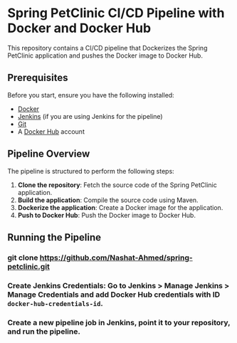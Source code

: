 
# Spring PetClinic CI/CD Pipeline with Docker and Docker Hub

This repository contains a CI/CD pipeline that Dockerizes the Spring PetClinic application and pushes the Docker image to Docker Hub.

## Prerequisites

Before you start, ensure you have the following installed:

- [Docker](https://www.docker.com/get-started)
- [Jenkins](https://www.jenkins.io/download/) (if you are using Jenkins for the pipeline)
- [Git](https://git-scm.com/downloads)
- A [Docker Hub](https://hub.docker.com/) account

## Pipeline Overview
The pipeline is structured to perform the following steps:

1. **Clone the repository**: Fetch the source code of the Spring PetClinic application.
2. **Build the application**: Compile the source code using Maven.
3. **Dockerize the application**: Create a Docker image for the application.
4. **Push to Docker Hub**: Push the Docker image to Docker Hub.

## Running the Pipeline

### git clone https://github.com/Nashat-Ahmed/spring-petclinic.git

### Create Jenkins Credentials: Go to Jenkins > Manage Jenkins > Manage Credentials and add Docker Hub credentials with ID `docker-hub-credentials-id`.

###  Create a new pipeline job in Jenkins, point it to your repository, and run the pipeline.



